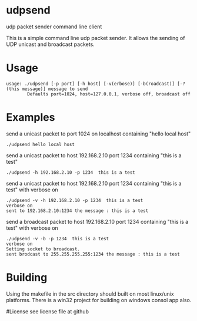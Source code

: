 # udpsend
udp packet sender command line client

This is a simple command line udp packet sender.   It allows the sending of UDP unicast and broadcast packets.

# Usage
```
usage: ./udpsend [-p port] [-h host] [-v(erbose)] [-b(roadcast)] [-?(this message)] message to send
        Defaults port=1024, host=127.0.0.1, verbose off, broadcast off
```

# Examples

send a unicast packet to port 1024 on localhost containing "hello local host"
```
./udpsend hello local host
```

send a unicast packet to host 192.168.2.10 port 1234  containing "this is a test"
```
./udpsend -h 192.168.2.10 -p 1234  this is a test
```

send a unicast packet to host 192.168.2.10 port 1234  containing "this is a test" with verbose on
```
./udpsend -v -h 192.168.2.10 -p 1234  this is a test
verbose on
sent to 192.168.2.10:1234 the message : this is a test
```

send a broadcast packet to host 192.168.2.10 port 1234 containing "this is a test" with verbose on
```
./udpsend -v -b -p 1234  this is a test
verbose on
Setting socket to broadcast.
sent brodcast to 255.255.255.255:1234 the message : this is a test
```

# Building
Using the makefile in the src directory should built on most linux/unix platforms.   There is a win32 project for building on windows consol app also.


#License
see license file at github






